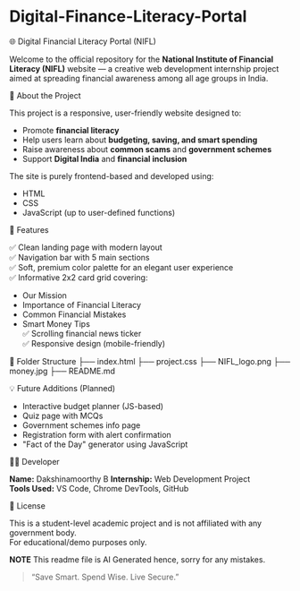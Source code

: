 # Digital-Finance-Literacy-Portal
🌐 Digital Financial Literacy Portal (NIFL)

Welcome to the official repository for the **National Institute of Financial Literacy (NIFL)** website — a creative web development internship project aimed at spreading financial awareness among all age groups in India.


 🧠 About the Project

This project is a responsive, user-friendly website designed to:
- Promote **financial literacy**
- Help users learn about **budgeting, saving, and smart spending**
- Raise awareness about **common scams** and **government schemes**
- Support **Digital India** and **financial inclusion**

The site is purely frontend-based and developed using:
- HTML
- CSS
- JavaScript (up to user-defined functions)



 🚀 Features

✅ Clean landing page with modern layout  
✅ Navigation bar with 5 main sections  
✅ Soft, premium color palette for an elegant user experience  
✅ Informative 2x2 card grid covering:
- Our Mission
- Importance of Financial Literacy
- Common Financial Mistakes
- Smart Money Tips  
✅ Scrolling financial news ticker  
✅ Responsive design (mobile-friendly)


 📁 Folder Structure
 ├── index.html
├── project.css
├── NIFL_logo.png
├── money.jpg
├── README.md

💡 Future Additions (Planned)

- Interactive budget planner (JS-based)
- Quiz page with MCQs
- Government schemes info page
- Registration form with alert confirmation
- "Fact of the Day" generator using JavaScript


🧑‍💻 Developer

**Name:** Dakshinamoorthy B 
**Internship:** Web Development Project  
**Tools Used:** VS Code, Chrome DevTools, GitHub  

📜 License

This is a student-level academic project and is not affiliated with any government body.  
For educational/demo purposes only.

**NOTE**
This readme file is AI Generated hence, sorry for any mistakes.

> “Save Smart. Spend Wise. Live Secure.”


